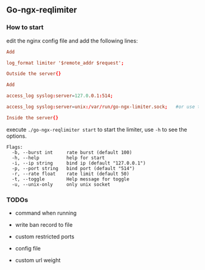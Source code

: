 ## Go-ngx-reqlimiter

### How to start

edit the nginx config file and add the following lines:

```conf
Add 

log_format limiter '$remote_addr $request'; 

Outside the server{}

Add

access_log syslog:server=127.0.0.1:514;

access_log syslog:server=unix:/var/run/go-ngx-limiter.sock;   #or use the unix socket in the working directory

Inside the server{}
```

execute `./go-ngx-reqlimiter start` to start the limiter, use `-h` to see the options.

```
Flags:
  -b, --burst int     rate burst (default 100)
  -h, --help          help for start
  -i, --ip string     bind ip (default "127.0.0.1")
  -p, --port string   bind port (default "514")
  -r, --rate float    rate limit (default 50)
  -t, --toggle        Help message for toggle
  -u, --unix-only     only unix socket
``` 

### TODOs

- command when running

- write ban record to file

- custom restricted ports

- config file

- custom url weight
